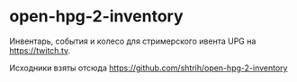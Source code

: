 # open-hpg-2-inventory
Инвентарь, события и колесо для стримерского ивента UPG на https://twitch.tv.

Исходники взяты отсюда https://github.com/shtrih/open-hpg-2-inventory
